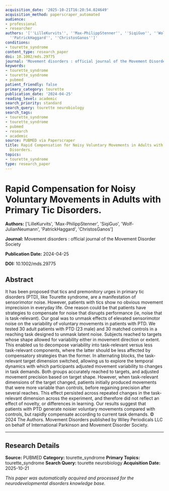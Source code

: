 ```yaml
---
acquisition_date: '2025-10-21T16:20:54.024649'
acquisition_method: paperscraper_automated
audience:
- professional
- researcher
authors: '[''LilleKurvits'', ''Max-PhilippStenner'', ''SiqiGuo'', ''Wolf-JulianNeumann'',
  ''PatrickHaggard'', ''ChristosGanos'']'
conditions:
- tourette_syndrome
content_type: research_paper
doi: 10.1002/mds.29775
journal: 'Movement disorders : official journal of the Movement Disorder Society'
keywords:
- tourette_syndrome
- tourette_syndrome
- pubmed
patient_friendly: false
primary_category: tourette
publication_date: '2024-04-25'
reading_level: academic
search_priority: standard
search_query: tourette neurobiology
search_tags:
- tourette_syndrome
- tourette_syndrome
- pubmed
- research
- academic
source: PUBMED via Paperscraper
title: Rapid Compensation for Noisy Voluntary Movements in Adults with Primary Tic
  Disorders.
topics:
- tourette_syndrome
type: research_paper
---
```


# Rapid Compensation for Noisy Voluntary Movements in Adults with Primary Tic Disorders.

**Authors:** ['LilleKurvits', 'Max-PhilippStenner', 'SiqiGuo', 'Wolf-JulianNeumann', 'PatrickHaggard', 'ChristosGanos']

**Journal:** Movement disorders : official journal of the Movement Disorder Society

**Publication Date:** 2024-04-25

**DOI:** 10.1002/mds.29775

## Abstract

It has been proposed that tics and premonitory urges in primary tic disorders (PTD), like Tourette syndrome, are a manifestation of sensorimotor noise. However, patients with tics show no obvious movement imprecision in everyday life. One reason could be that patients have strategies to compensate for noise that disrupts performance (ie, noise that is task-relevant). Our goal was to unmask effects of elevated sensorimotor noise on the variability of voluntary movements in patients with PTD. We tested 30 adult patients with PTD (23 male) and 30 matched controls in a reaching task designed to unmask latent noise. Subjects reached to targets whose shape allowed for variability either in movement direction or extent. This enabled us to decompose variability into task-relevant versus less task-relevant components, where the latter should be less affected by compensatory strategies than the former. In alternating blocks, the task-relevant target dimension switched, allowing us to explore the temporal dynamics with which participants adjusted movement variability to changes in task demands. Both groups accurately reached to targets, and adjusted movement precision based on target shape. However, when task-relevant dimensions of the target changed, patients initially produced movements that were more variable than controls, before regaining precision after several reaches. This effect persisted across repeated changes in the task-relevant dimension across the experiment, and therefore did not reflect an effect of novelty, or differences in learning. Our results suggest that patients with PTD generate noisier voluntary movements compared with controls, but rapidly compensate according to current task demands. © 2024 The Authors. Movement Disorders published by Wiley Periodicals LLC on behalf of International Parkinson and Movement Disorder Society.

---

## Research Details

**Source:** PUBMED
**Category:** tourette_syndrome
**Primary Topics:** tourette_syndrome
**Search Query:** tourette neurobiology
**Acquisition Date:** 2025-10-21

*This paper was automatically acquired and processed for the neurodevelopmental disorders knowledge base.*
